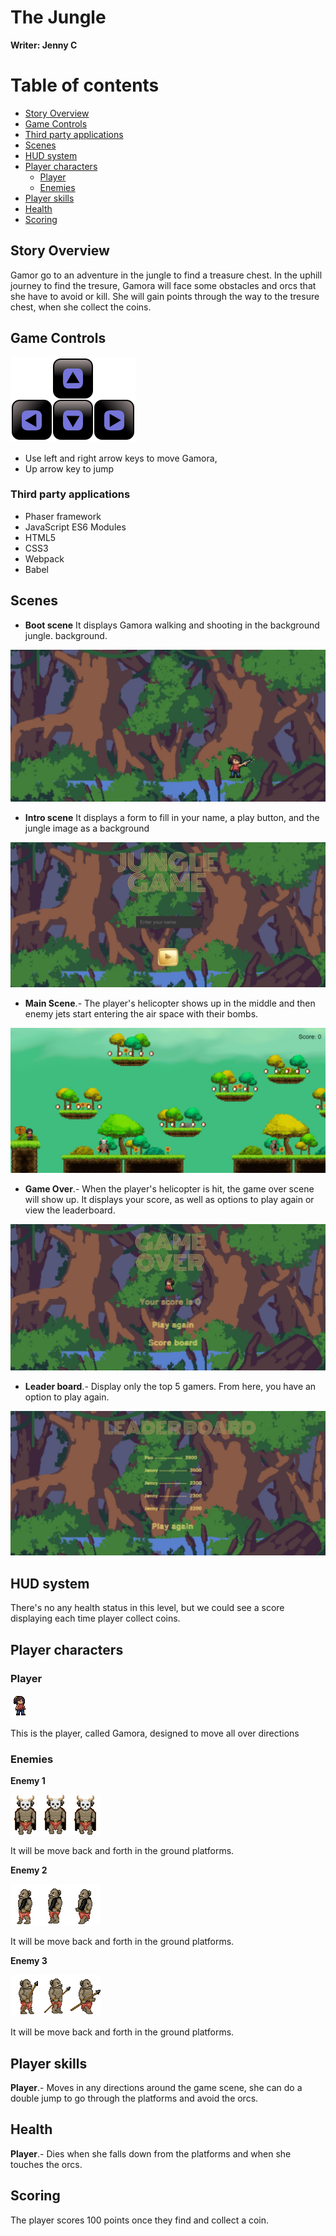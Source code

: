 # The Jungle

**Writer: Jenny C**

# Table of contents

- [Story Overview](#Story-Overview)
- [Game Controls](#Game-Controls)
- [Third party applications](#Third-party-applications)
- [Scenes](#Scenes)
- [HUD system](#HUD-system)
- [Player characters](#Player-characters)
  - [Player](#Player)
  - [Enemies](#Enemies)
- [Player skills](#Player-skills)
- [Health](#Health)
- [Scoring](#Scoring)

## Story Overview

Gamor go to an adventure in the jungle to find a treasure chest. In the uphill journey to find the tresure, Gamora will face some obstacles and orcs that she have to avoid or kill. She will gain points through the way to the tresure chest, when she collect the coins. 

## Game Controls

![image](./src/assets/arrow_keys.svg)

- Use left and right arrow keys to move Gamora,
- Up arrow key to jump
  
### Third party applications

- Phaser framework
- JavaScript ES6 Modules
- HTML5
- CSS3
- Webpack
- Babel


## Scenes

- **Boot scene** It displays Gamora walking and shooting in the background jungle. background.

![Boot Screenshot](./src/assets/boot-scene.jpg)


- **Intro scene** It displays a form to fill in your name, a play button, and the jungle image as a background

![Intro Screenshot](./src/assets/intro-scene.jpg)

- **Main Scene**.- The player's helicopter shows up in the middle and then enemy jets start entering the air space with their bombs.

![Main Screenshot](./src/assets/main-scene.jpg)

- **Game Over**.- When the player's helicopter is hit, the game over scene will show up. It displays your score, as well as options to play again or view the leaderboard.

![GameOver Screenshot](./src/assets/gameOver-scene.jpg)

- **Leader board**.- Display only the top 5 gamers. From here, you have an option to play again.

![ScoreBoard Screenshot](./src/assets/scoreBoard-scene.jpg)

## HUD system 
There's no any health status in this level, but we could see a score displaying each time player collect coins.

## Player characters
  ### Player
    
 ![Player's image](./src/assets/player.png)

  This is the player, called Gamora, designed to move all over directions

  ### Enemies

  **Enemy 1**

 ![Enemy 1 : Orc](./src/assets/orc1.png)

  It will be move back and forth in the ground platforms.

  **Enemy 2**

 ![Enemy 2 : Orc](./src/assets/orc2.png)

  It will be move back and forth in the ground platforms.

  **Enemy 3**

 ![Enemy 3 : Orc](./src/assets/orc3.png)

  It will be move back and forth in the ground platforms.

  
## Player skills


**Player**.- Moves in any directions around the game scene, she can do a double jump to go through the platforms and avoid the orcs.

## Health 

**Player**.- Dies when she falls down from the platforms and when she touches the orcs.

## Scoring

  The player scores 100 points once they find and collect a coin.